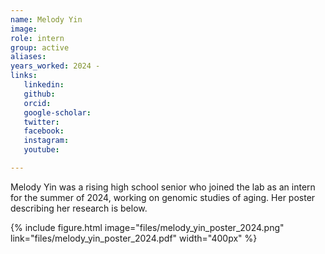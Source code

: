 ```yaml
---
name: Melody Yin
image: 
role: intern
group: active
aliases:
years_worked: 2024 -
links:
   linkedin: 
   github:
   orcid: 
   google-scholar:
   twitter:
   facebook:
   instagram: 
   youtube:

---
```


Melody Yin was a rising high school senior who joined the lab as an intern for the summer of 2024, working on genomic studies of aging. Her poster describing her research is below.

{%
  include figure.html
  image="files/melody_yin_poster_2024.png"
  link="files/melody_yin_poster_2024.pdf"
  width="400px"
%}